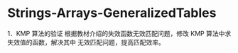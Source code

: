 # Strings-Arrays-GeneralizedTables
1．KMP 算法的验证
根据教材介绍的失效函数无效匹配问题，修改 KMP 算法中求失效值的函数，解决其中
无效匹配问题，提高匹配效率。
